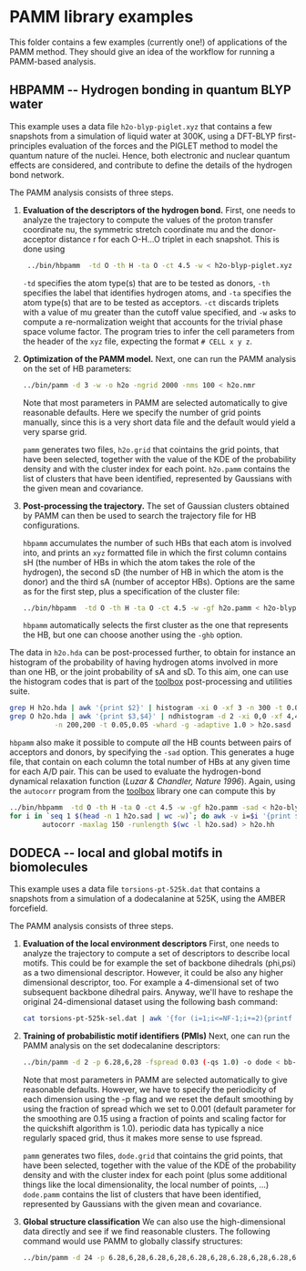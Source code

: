 PAMM library examples
=====================

This folder contains a few examples (currently one!) of applications
of the PAMM method. They should give an idea of the workflow for running
a PAMM-based analysis.

HBPAMM -- Hydrogen bonding in quantum BLYP water
------------------------------------------------

This example uses a data file `h2o-blyp-piglet.xyz` that contains a few
snapshots from a simulation of liquid water at 300K, using a DFT-BLYP
first-principles evaluation of the forces and the PIGLET method to model
the quantum nature of the nuclei.  Hence, both electronic and nuclear
quantum effects are considered, and contribute to define the details
of the hydrogen bond network.

The PAMM analysis consists of three steps.

1. **Evaluation of the descriptors of the hydrogen bond.**
    First, one needs to analyze the trajectory to compute the values of 
    the proton transfer coordinate nu, the symmetric stretch coordinate mu
    and the donor-acceptor distance r for each O-H...O triplet in each
    snapshot. This is done using
 
    ```bash
     ../bin/hbpamm  -td O -th H -ta O -ct 4.5 -w < h2o-blyp-piglet.xyz > h2o.nmr
    ```

    `-td` specifies the atom type(s) that are to be tested as donors, 
    `-th` specifies the label that identifies hydrogen atoms, and `-ta`
    specifies the atom type(s) that are to be tested as acceptors. 
    `-ct` discards triplets with a value of mu greater than the 
    cutoff value specified, and `-w` asks to compute a re-normalization
    weight that accounts for the trivial phase space volume factor.
    The program tries to infer the cell parameters from the header of the
    `xyz` file, expecting the format `# CELL x y z`.

2. **Optimization of the PAMM model.**
    Next, one can run the PAMM analysis on the set of HB parameters:
 
    ```bash
    ../bin/pamm -d 3 -w -o h2o -ngrid 2000 -nms 100 < h2o.nmr
    ```

    Note that most parameters in PAMM are selected automatically to 
    give reasonable defaults. Here we specify the number of grid points
    manually, since this is a very short data file and the default would
    yield a very sparse grid. 

    `pamm` generates two files, `h2o.grid` that cointains the grid points,
    that have been selected, together with the value of the KDE of the 
    probability density and with the cluster index for each point. 
    `h2o.pamm` contains the list of clusters that have been identified,
    represented by Gaussians with the given mean and covariance.

3. **Post-processing the trajectory.**
    The set of Gaussian clusters obtained by PAMM can then be used to 
    search the trajectory file for HB configurations. 

    `hbpamm` accumulates the number of such HBs that each atom is involved into, 
    and prints an `xyz` formatted file in which the first column contains sH 
    (the number of HBs in which the atom takes the role of the hydrogen), the 
    second sD (the number of HB in which the atom is the donor) and the third
    sA (number of acceptor HBs). Options are the same as for the first
    step, plus a specification of the cluster file:

    ```bash
    ../bin/hbpamm  -td O -th H -ta O -ct 4.5 -w -gf h2o.pamm < h2o-blyp-piglet.xyz > h2o.hda
    ```

    `hbpamm` automatically selects the first cluster as the one that 
    represents the HB, but one can choose another using the `-ghb` option.
  
 
The data in `h2o.hda` can be post-processed further, to obtain for instance
an histogram of the probability of having hydrogen atoms involved in 
more than one HB, or the joint probability of sA and sD. To this aim,
one can use the histogram codes that is part of the [toolbox](http://github.com/epfl-cosmo/toolbox) 
post-processing and utilities suite. 

```bash
grep H h2o.hda | awk '{print $2}' | histogram -xi 0 -xf 3 -n 300 -t 0.05 -whard > h2o.hb
grep O h2o.hda | awk '{print $3,$4}' | ndhistogram -d 2 -xi 0,0 -xf 4,4 \
           -n 200,200 -t 0.05,0.05 -whard -g -adaptive 1.0 > h2o.sasd
```

`hbpamm` also make it possible to compute *all* the HB counts between pairs of 
acceptors and donors, by specifying the `-sad` option. This generates a huge file,
that contain on each column the total number of HBs at any given time for each
A/D pair. 
This can be used to evaluate the hydrogen-bond dynamical relaxation function
(*Luzar & Chandler, Nature 1996*). Again, using the `autocorr` program from
the [toolbox](http://github.com/epfl-cosmo/toolbox) library one can compute this by

```bash
../bin/hbpamm  -td O -th H -ta O -ct 4.5 -w -gf h2o.pamm -sad < h2o-blyp-piglet.xyz > h2o.sad
for i in `seq 1 $(head -n 1 h2o.sad | wc -w)`; do awk -v i=$i '{print $i}' h2o.sad; done | \
        autocorr -maxlag 150 -runlength $(wc -l h2o.sad) > h2o.hh
```

DODECA -- local and global motifs in biomolecules
------------------------------------------------

This example uses a data file `torsions-pt-525k.dat` that contains a 
snapshots from a simulation of a dodecalanine at 525K, using the AMBER
forcefield. 

The PAMM analysis consists of three steps.

1. **Evaluation of the local environment descriptors**
    First, one needs to analyze the trajectory to compute a set of
    descriptors to describe local motifs. This could be for example the
    set of backbone dihedrals (phi,psi) as a two dimensional descriptor.
    However, it could be also any higher dimensional descriptor, too.
    For example a 4-dimensional set of two subsequent backbone dihedral pairs.
    Anyway, we'll have to reshape the original 24-dimensional dataset using
    the following bash command:
 
    ```bash
    cat torsions-pt-525k-sel.dat | awk '{for (i=1;i<=NF-1;i+=2){printf "%.9f %.9f\n",$i,$(i+1)}}' > bb-pt-525k.dat
    ```

2. **Training of probabilistic motif identifiers (PMIs)**
    Next, one can run the PAMM analysis on the set dodecalanine descriptors:
 
    ```bash
    ../bin/pamm -d 2 -p 6.28,6,28 -fspread 0.03 (-qs 1.0) -o dode < bb-pt-525k.dat
    ```

    Note that most parameters in PAMM are selected automatically to 
    give reasonable defaults. However, we have to specify the periodicity
    of each dimension using the -p flag and we reset the default smoothing 
    by using the fraction of spread which we set to 0.001 (default parameter
    for the smoothing are 0.15 using a fraction of points and scaling factor
    for the quickshift algorithm is 1.0). periodic data has typically a nice 
    regularly spaced grid, thus it makes more sense to use fspread.

    `pamm` generates two files, `dode.grid` that cointains the grid points,
    that have been selected, together with the value of the KDE of the 
    probability density and with the cluster index for each point (plus some 
    additional things like the local dimensionality, the local number of points, ...) 
    `dode.pamm` contains the list of clusters that have been identified,
    represented by Gaussians with the given mean and covariance.

3. **Global structure classification**
    We can also use the high-dimensional data directly and see if we find reasonable
    clusters. The following command would use PAMM to globally classify structures:
    
    ```bash
    ../bin/pamm -d 24 -p 6.28,6,28,6.28,6,28,6.28,6,28,6.28,6,28,6.28,6,28,6.28,6,28,6.28,6,28,6.28,6,28,6.28,6,28,6.28,6,28,6.28,6,28,6.28,6,28 -o dode_global < bb-pt-525k.dat
    ```
    
    

